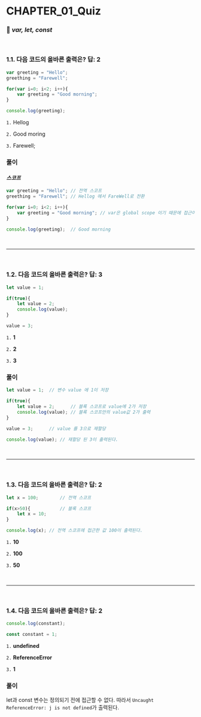 #  CHAPTER_01_Quiz

###  :pencil: ***var, let, const***

<br>

### 1.1. 다음 코드의 올바른 출력은? 답: 2

```javascript
var greeting = "Hello";
greething = "Farewell";

for(var i=0; i<2; i++){
    var greeting = "Good morning";
}

console.log(greeting);
```

`1.`  Hellog

`2.`  Good moring

`3.`  Farewell;

### 풀이

#### *스코프*

```javascript
var greeting = "Hello";	// 전역 스코프
greething = "Farewell"; // Hellog 에서 FareWell로 전환

for(var i=0; i<2; i++){
    var greeting = "Good morning"; // var은 global scope 이기 때문에 접근이 허용
}

console.log(greeting);	// Good morning
```

<br>

---

<br>

### 1.2. 다음 코드의 올바른 출력은? 답: 3

```javascript
let value = 1;

if(true){
    let value = 2;
    console.log(value);
}

value = 3;
```

`1.`  **1**

`2.`  **2**

`3.`  **3**

### 풀이

```javascript
let value = 1;  // 변수 value 에 1이 저장

if(true){
    let value = 2;		// 블록 스코프로 value에 2가 저장
    console.log(value);	// 블록 스코프안의 value값 2가 출력
}

value = 3;		// value 를 3으로 재할당

console.log(value); // 재할당 된 3이 출력된다.
```

<br>

---

<br>

### 1.3. 다음 코드의 올바른 출력은? 답: 2

```javascript
let x = 100;		// 전역 스코프

if(x>50){			// 블록 스코프
    let x = 10;
}

console.log(x); // 전역 스코프에 접근한 값 100이 출력된다.
```

`1.`  **10**

`2.`  **100**

`3.`  **50**

<br>

---

<br>

### 1.4. 다음 코드의 올바른 출력은? 답: 2

```javascript
console.log(constant);

const constant = 1;
```

`1.`  **undefined**

`2.`  **ReferenceError**

`3.`  **1**

### 풀이

let과 const 변수는 정의되기 전에 접근할 수 없다. 따라서 `Uncaught ReferenceError: j is not defined`가 출력된다.

<br>
